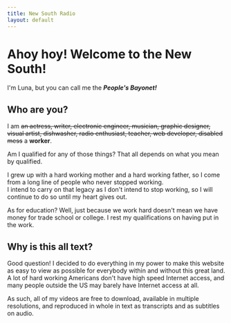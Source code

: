 ```yaml
---
title: New South Radio
layout: default
---
```

# Ahoy hoy! **Welcome to the New South!**

I'm Luna, but you can call me the ***People's Bayonet!***

## Who are you?
I am ~~an actress, writer, electronic engineer, musician, graphic designer, visual artist, dishwasher, radio enthusiast, teacher, web developer, disabled mess~~ a **worker**.

Am I qualified for any of those things? That all depends on what you mean by qualified.

I grew up with a hard working mother and a hard working father, so I come from a long line of people who never stopped working.  
I intend to carry on that legacy as I don't intend to stop working, so I will continue to do so until my heart gives out.

As for education? Well, just because we work hard doesn't mean we have money for trade school or college. I rest my qualifications on having put in the work.

## Why is this all text?
Good question! I decided to do everything in my power to make this website as easy to view as possible for everybody within and without this great land.  
A lot of hard working Americans don't have high speed Internet access, and many people outside the US may barely have Internet access at all.

As such, all of my videos are free to download, available in multiple resolutions, and reproduced in whole in text as transcripts and as subtitles on audio.
